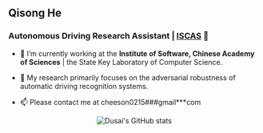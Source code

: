 ## Qisong He

### Autonomous Driving Research Assistant | [ISCAS](http://www.iscas.ac.cn/) 👋

- 🔭 I’m currently working at the **Institute of Software, Chinese Academy of Sciences** | the State Key Laboratory of Computer Science.
- 🌱 My research primarily focuses on the adversarial robustness of automatic driving recognition systems.

- 📫 Please contact me at cheeson0215###gmail***com

<p align="center">
  <picture>
    <source media="(prefers-color-scheme: dark)" srcset="https://github-readme-stats.vercel.app/api?username=memory009&show_icons=true&theme=dark" />
    <source media="(prefers-color-scheme: light)" srcset="https://github-readme-stats.vercel.app/api?username=memory009&show_icons=true&theme=default" />
    <img src="https://github-readme-stats.vercel.app/api?username=memory009&show_icons=true&theme=default" alt="Dusai's GitHub stats" />
  </picture>
</p>
